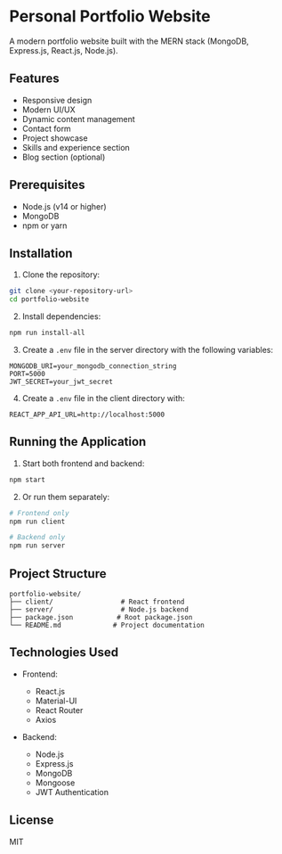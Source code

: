 # Personal Portfolio Website

A modern portfolio website built with the MERN stack (MongoDB, Express.js, React.js, Node.js).

## Features

- Responsive design
- Modern UI/UX
- Dynamic content management
- Contact form
- Project showcase
- Skills and experience section
- Blog section (optional)

## Prerequisites

- Node.js (v14 or higher)
- MongoDB
- npm or yarn

## Installation

1. Clone the repository:
```bash
git clone <your-repository-url>
cd portfolio-website
```

2. Install dependencies:
```bash
npm run install-all
```

3. Create a `.env` file in the server directory with the following variables:
```
MONGODB_URI=your_mongodb_connection_string
PORT=5000
JWT_SECRET=your_jwt_secret
```

4. Create a `.env` file in the client directory with:
```
REACT_APP_API_URL=http://localhost:5000
```

## Running the Application

1. Start both frontend and backend:
```bash
npm start
```

2. Or run them separately:
```bash
# Frontend only
npm run client

# Backend only
npm run server
```

## Project Structure

```
portfolio-website/
├── client/                 # React frontend
├── server/                 # Node.js backend
├── package.json           # Root package.json
└── README.md             # Project documentation
```

## Technologies Used

- Frontend:
  - React.js
  - Material-UI
  - React Router
  - Axios

- Backend:
  - Node.js
  - Express.js
  - MongoDB
  - Mongoose
  - JWT Authentication

## License

MIT 